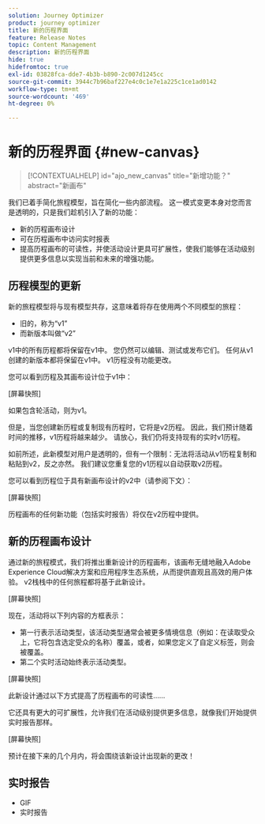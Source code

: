 ```yaml
---
solution: Journey Optimizer
product: journey optimizer
title: 新的历程界面
feature: Release Notes
topic: Content Management
description: 新的历程界面
hide: true
hidefromtoc: true
exl-id: 03828fca-dde7-4b3b-b890-2c007d1245cc
source-git-commit: 3944c7b96baf227e4c0c1e7e1a225c1ce1ad0142
workflow-type: tm+mt
source-wordcount: '469'
ht-degree: 0%

---
```


# 新的历程界面 {#new-canvas}

>[!CONTEXTUALHELP]
>id="ajo_new_canvas"
>title="新增功能？"
>abstract="新画布"

我们已着手简化旅程模型，旨在简化一些内部流程。 这一模式变更本身对您而言是透明的，只是我们趁机引入了新的功能：

* 新的历程画布设计
* 可在历程画布中访问实时报表
* 提高历程画布的可读性，并使活动设计更具可扩展性，使我们能够在活动级别提供更多信息以实现当前和未来的增强功能。

## 历程模型的更新

新的旅程模型将与现有模型共存，这意味着将存在使用两个不同模型的旅程：

* 旧的，称为“v1”
* 而新版本叫做“v2”

v1中的所有历程都将保留在v1中。 您仍然可以编辑、测试或发布它们。 任何从v1创建的新版本都将保留在v1中。 v1历程没有功能更改。

您可以看到历程及其画布设计位于v1中：

[屏幕快照]

如果包含轮活动，则为v1。

但是，当您创建新历程或复制现有历程时，它将是v2历程。 因此，我们预计随着时间的推移，v1历程将越来越少。 请放心，我们仍将支持现有的实时v1历程。

如前所述，此新模型对用户是透明的，但有一个限制：无法将活动从v1历程复制和粘贴到v2，反之亦然。 我们建议您重复您的v1历程以自动获取v2历程。

您可以看到历程位于具有新画布设计的v2中（请参阅下文）：

[屏幕快照]

历程画布的任何新功能（包括实时报告）将仅在v2历程中提供。

## 新的历程画布设计

通过新的旅程模式，我们将推出重新设计的历程画布，该画布无缝地融入Adobe Experience Cloud解决方案和应用程序生态系统，从而提供直观且高效的用户体验。 v2栈栈中的任何旅程都将基于此新设计。

[屏幕快照]

现在，活动将以下列内容的方框表示：

* 第一行表示活动类型，该活动类型通常会被更多情境信息（例如：在读取受众上，它将包含选定受众的名称）覆盖，或者，如果您定义了自定义标签，则会被覆盖。
* 第二个实时活动始终表示活动类型。

[屏幕快照]

此新设计通过以下方式提高了历程画布的可读性……

它还具有更大的可扩展性，允许我们在活动级别提供更多信息，就像我们开始提供实时报告那样。

[屏幕快照]

预计在接下来的几个月内，将会围绕该新设计出现新的更改！

## 实时报告

* GIF
* 实时报告
